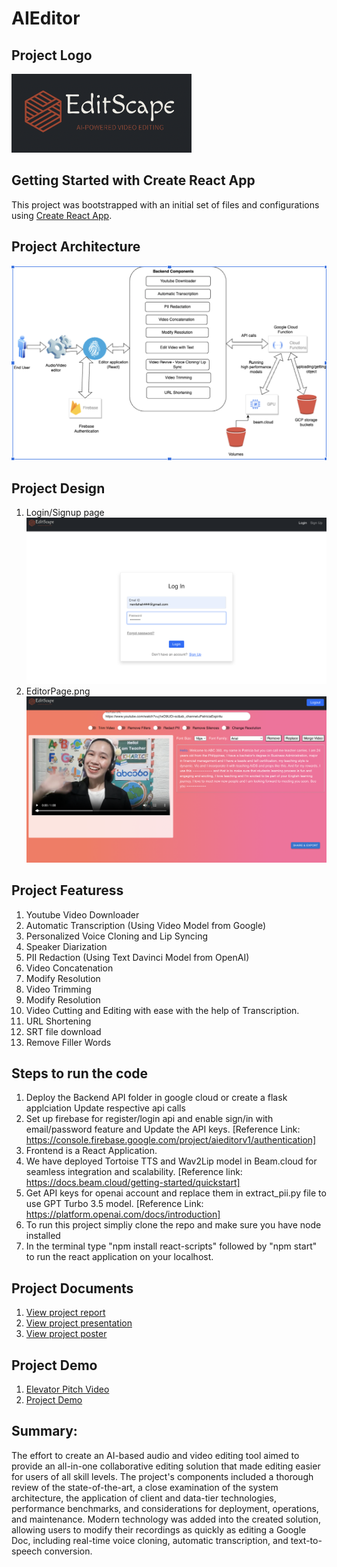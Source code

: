 # AIEditor

## Project Logo
![alt text](https://github.com/rameshavinash94/AIEditor/blob/nevil_test/images/Logo.png)

## Getting Started with Create React App
This project was bootstrapped with an initial set of files and configurations using [Create React App](https://github.com/facebook/create-react-app).

## Project Architecture
![alt text](https://github.com/rameshavinash94/AIEditor/blob/nevil_test/images/Project_architecture.png)

## Project Design
1) Login/Signup page
![alt text](https://github.com/rameshavinash94/AIEditor/blob/nevil_test/images/Login%3ASignupPage.png)
2) EditorPage.png
![alt text](https://github.com/rameshavinash94/AIEditor/blob/nevil_test/images/Editor%20Page.png)

## Project Featuress
1. Youtube Video Downloader
2. Automatic Transcription (Using Video Model from Google)
3. Personalized Voice Cloning and Lip Syncing
4. Speaker Diarization
5. PII Redaction (Using Text Davinci Model from OpenAI)
6. Video Concatenation
7. Modify Resolution
8. Video Trimming
9. Modify Resolution
10. Video Cutting and Editing with ease with the help of Transcription.
11. URL Shortening
12. SRT file download
13. Remove Filler Words

## Steps to run the code

1. Deploy the Backend API folder in google cloud or create a flask applciation
  Update respective api calls
2. Set up firebase for register/login api and enable sign/in with email/password feature and Update the API keys. [Reference Link: https://console.firebase.google.com/project/aieditorv1/authentication]
3. Frontend is a React Application.
4. We have deployed Tortoise TTS and Wav2Lip model in Beam.cloud for seamless integration and scalability. [Reference link: https://docs.beam.cloud/getting-started/quickstart]
5. Get API keys for openai account and replace them in extract_pii.py file to use GPT Turbo 3.5 model. [Reference Link: https://platform.openai.com/docs/introduction]
6. To run this project simpliy clone the repo and make sure you have node installed
7. In the terminal type "npm install react-scripts" followed by "npm start" to run the react application on your localhost.

## Project Documents
1) [View project report](https://github.com/rameshavinash94/AIEditor/blob/nevil_test/Documents/CMPE295_Project_reportv2%20(1).pdf)
2) [View project presentation](https://github.com/rameshavinash94/AIEditor/blob/nevil_test/Documents/Project_Presentation.pdf)
3) [View project poster](https://github.com/rameshavinash94/AIEditor/blob/nevil_test/Documents/projectPosterv1.pdf)

## Project Demo
1) [Elevator Pitch Video](https://github.com/rameshavinash94/AIEditor/blob/nevil_test/Videos/Elevator_pitch.mp4)
2) [Project Demo](https://github.com/rameshavinash94/AIEditor/blob/nevil_test/Videos/Final_demo.mp4)

## Summary:
The effort to create an AI-based audio and video editing tool aimed to provide an all-in-one collaborative editing solution that made editing easier for users of all skill levels. The project's components included a thorough review of the state-of-the-art, a close examination of the system architecture, the application of client and data-tier technologies, performance benchmarks, and considerations for deployment, operations, and maintenance. Modern technology was added into the created solution, allowing users to modify their recordings as quickly as editing a Google Doc, including real-time voice cloning, automatic transcription, and text-to-speech conversion.
